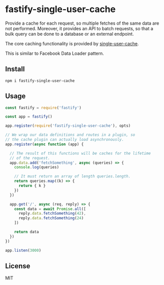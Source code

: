 # fastify-single-user-cache

Provide a cache for each request, so multiple fetches of the same data
are not performed. Moreover, it provides an API to batch requests, so
that a bulk query can be done to a database or an external endpoint.

The core caching functionality is provided by
[single-user-cache](http://npm.im/single-user-cache).

This is similar to Facebook Data Loader pattern.

## Install

```
npm i fastify-single-user-cache
```

## Usage

```js
const fastify = require('fastify')

const app = fastify()

app.register(require('fastify-single-user-cache'), opts)

// We wrap our data definitions and routes in a plugin, so
// the cache plugin can actually load asynchronously.
app.register(async function (app) {

  // The result of this functions will be caches for the lifetime
  // of the request.
  app.data.add('fetchSomething', async (queries) => {
    console.log(queries)

    // It must return an array of length queries.length.
    return queries.map((k) => {
      return { k }
    })
  })

  app.get('/', async (req, reply) => {
    const data = await Promise.all([
      reply.data.fetchSomething(42),
      reply.data.fetchSomething(24)
    ])

    return data
  })
})

app.listen(3000)
```

## License

MIT
